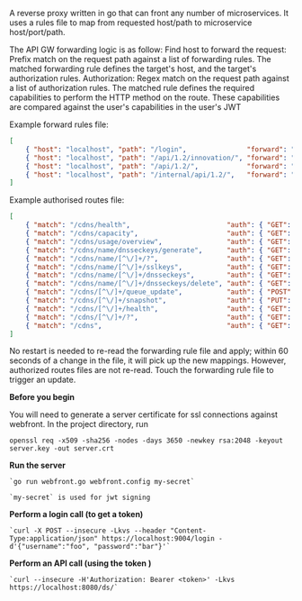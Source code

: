 A reverse proxy written in go that can front any number of microservices. It uses a rules file to map from requested host/path to microservice host/port/path.  

The API GW forwarding logic is as follow:
Find host to forward the request: Prefix match on the request path against a list of forwarding rules. The matched forwarding rule defines the target's host, and the target's authorization rules. 
Authorization: Regex match on the request path against a list of authorization rules. The matched rule defines the required capabilities to perform the HTTP method on the route. These capabilities are compared against the user's capabilities in the user's JWT

Example forward rules file:

```json
[
    { "host": "localhost", "path": "/login",               "forward": "localhost:9004", "scheme": "https", "auth": false },
    { "host": "localhost", "path": "/api/1.2/innovation/", "forward": "localhost:8004", "scheme": "http",  "auth": false },
    { "host": "localhost", "path": "/api/1.2/",            "forward": "localhost:3000", "scheme": "http",  "auth": true, "routes-file": "traffic-ops-routes.json" },
    { "host": "localhost", "path": "/internal/api/1.2/",   "forward": "localhost:3000", "scheme": "http",  "auth": true, "routes-file": "internal-routes.json" }
]
```

Example authorised routes file:
```json
[
    { "match": "/cdns/health",                        "auth": { "GET":  ["cdn-health-read"] }},
    { "match": "/cdns/capacity",                      "auth": { "GET":  ["cdn-health-read"] }},
    { "match": "/cdns/usage/overview",                "auth": { "GET":  ["cdn-stats-read"] }},
    { "match": "/cdns/name/dnsseckeys/generate",      "auth": { "GET":  ["cdn-security-keys-read"] }},
    { "match": "/cdns/name/[^\/]+/?",                 "auth": { "GET":  ["cdn-read"] }},
    { "match": "/cdns/name/[^\/]+/sslkeys",           "auth": { "GET":  ["cdn-security-keys-read"] }},
    { "match": "/cdns/name/[^\/]+/dnsseckeys",        "auth": { "GET":  ["cdn-security-keys-read"] }},
    { "match": "/cdns/name/[^\/]+/dnsseckeys/delete", "auth": { "GET":  ["cdn-security-keys-write"] }},
    { "match": "/cdns/[^\/]+/queue_update",           "auth": { "POST": ["queue-updates-write"] }},
    { "match": "/cdns/[^\/]+/snapshot",               "auth": { "PUT":  ["cdn-config-snapshot-write"] }},
    { "match": "/cdns/[^\/]+/health",                 "auth": { "GET":  ["cdn-health-read"] }},
    { "match": "/cdns/[^\/]+/?",                      "auth": { "GET":  ["cdn-read"], "PUT":  ["cdn-write"], "PATCH": ["cdn-write"], "DELETE": ["cdn-write"] }},
    { "match": "/cdns",                               "auth": { "GET":  ["cdn-read"], "POST": ["cdn-write"] }}
]
```

No restart is needed to re-read the forwarding rule file and apply; within 60 seconds of a change in the file, it will pick up the new mappings.
However, authorized routes files are not re-read. Touch the forwarding rule file to trigger an update.

**Before you begin**

You will need to generate a server certificate for ssl connections against webfront. In the project directory, run
~~~~
openssl req -x509 -sha256 -nodes -days 3650 -newkey rsa:2048 -keyout server.key -out server.crt
~~~~

**Run the server**

    `go run webfront.go webfront.config my-secret`

    `my-secret` is used for jwt signing


**Perform a login call (to get a token)**

    `curl -X POST --insecure -Lkvs --header "Content-Type:application/json" https://localhost:9004/login -d'{"username":"foo", "password":"bar"}'`
   
**Perform an API call (using the token
)**

    `curl --insecure -H'Authorization: Bearer <token>' -Lkvs  https://localhost:8080/ds/`

